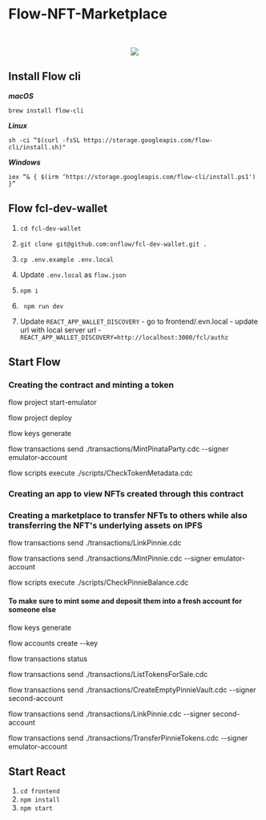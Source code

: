 # Flow-NFT-Marketplace

<br/>
<p align="center">
<img src="https://user-images.githubusercontent.com/42184833/129153520-5102d849-6883-4fda-b110-6adebc8a3e63.png"/> 
</p>

## Install Flow cli

***macOS***

`brew install flow-cli`

***Linux***

`sh -ci “$(curl -fsSL https://storage.googleapis.com/flow-cli/install.sh)"`

***Windows***

`iex “& { $(irm ‘https://storage.googleapis.com/flow-cli/install.ps1') }”`

## Flow fcl-dev-wallet

 1. `cd fcl-dev-wallet`

 2. `git clone git@github.com:onflow/fcl-dev-wallet.git .`

 3. `cp .env.example .env.local`

 4. Update `.env.local` as `flow.json`

 5. `npm i`

 6. ` npm run dev`

 7. Update `REACT_APP_WALLET_DISCOVERY`
		-  go to frontend/.evn.local
		- update url with local server url
			- `REACT_APP_WALLET_DISCOVERY=http://localhost:3000/fcl/authz`

## Start Flow

### Creating the contract and minting a token
flow project start-emulator

flow project deploy

flow keys generate

flow transactions send ./transactions/MintPinataParty.cdc --signer emulator-account

flow scripts execute ./scripts/CheckTokenMetadata.cdc

### Creating an app to view NFTs created through this contract

### Creating a marketplace to transfer NFTs to others while also transferring the NFT's underlying assets on IPFS

flow transactions send ./transactions/LinkPinnie.cdc

flow transactions send ./transactions/MintPinnie.cdc --signer emulator-account

flow scripts execute ./scripts/CheckPinnieBalance.cdc

#### To make sure to mint some and deposit them into a fresh account for someone else

flow keys generate

flow accounts create --key <NewPublicKey>

flow transactions status <TransactionID>

flow transactions send ./transactions/ListTokensForSale.cdc

flow transactions send ./transactions/CreateEmptyPinnieVault.cdc --signer second-account

flow transactions send ./transactions/LinkPinnie.cdc --signer second-account

flow transactions send ./transactions/TransferPinnieTokens.cdc --signer emulator-account

## Start React

1. `cd frontend`
2. `npm install`
3. `npm start`

